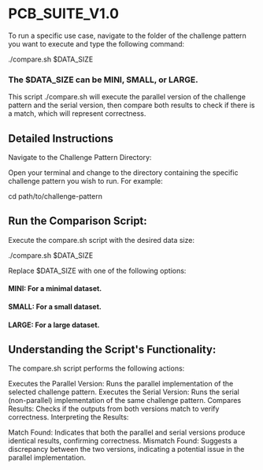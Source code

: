 # PCB_SUITE_V1.0

To run a specific use case, navigate to the folder of the challenge pattern you want to execute and type the following command:


./compare.sh $DATA_SIZE

### The $DATA_SIZE can be MINI, SMALL, or LARGE.

This script ./compare.sh will execute the parallel version of the challenge pattern and the serial version, then compare both results to check if there is a match, which will represent correctness.

## Detailed Instructions
Navigate to the Challenge Pattern Directory:

Open your terminal and change to the directory containing the specific challenge pattern you wish to run. For example:


cd path/to/challenge-pattern

## Run the Comparison Script:

Execute the compare.sh script with the desired data size:

./compare.sh $DATA_SIZE

Replace $DATA_SIZE with one of the following options:

#### MINI: For a minimal dataset.
#### SMALL: For a small dataset.
#### LARGE: For a large dataset.

## Understanding the Script's Functionality:

The compare.sh script performs the following actions:

Executes the Parallel Version: Runs the parallel implementation of the selected challenge pattern.
Executes the Serial Version: Runs the serial (non-parallel) implementation of the same challenge pattern.
Compares Results: Checks if the outputs from both versions match to verify correctness.
Interpreting the Results:

Match Found: Indicates that both the parallel and serial versions produce identical results, confirming correctness.
Mismatch Found: Suggests a discrepancy between the two versions, indicating a potential issue in the parallel implementation.